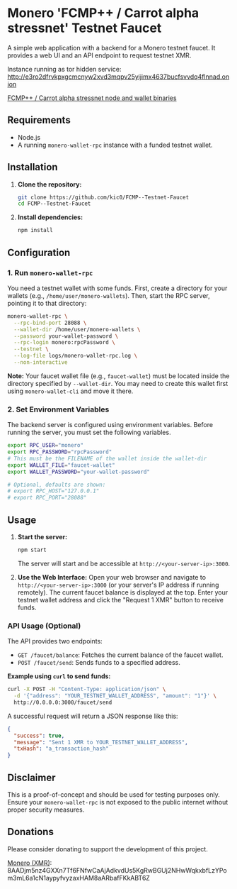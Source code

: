 # Monero 'FCMP++ / Carrot alpha stressnet' Testnet Faucet

A simple web application with a backend for a Monero testnet faucet. It provides a web UI and an API endpoint to request testnet XMR.

Instance running as tor hidden service: http://e3ro2dfrvkpxgcmcnyw2xvd3mqpv25yijimx4637bucfsvvdq4flnnad.onion

[FCMP++ / Carrot alpha stressnet node and wallet binaries](https://github.com/seraphis-migration/monero/releases)

## Requirements

- Node.js
- A running `monero-wallet-rpc` instance with a funded testnet wallet.

## Installation

1.  **Clone the repository:**
    ```bash
    git clone https://github.com/kic0/FCMP--Testnet-Faucet
    cd FCMP--Testnet-Faucet
    ```
2.  **Install dependencies:**
    ```bash
    npm install
    ```

## Configuration

### 1. Run `monero-wallet-rpc`

You need a testnet wallet with some funds. First, create a directory for your wallets (e.g., `/home/user/monero-wallets`). Then, start the RPC server, pointing it to that directory:
```bash
monero-wallet-rpc \
  --rpc-bind-port 28088 \
  --wallet-dir /home/user/monero-wallets \
  --password your-wallet-password \
  --rpc-login monero:rpcPassword \
  --testnet \
  --log-file logs/monero-wallet-rpc.log \
  --non-interactive
```
**Note:** Your faucet wallet file (e.g., `faucet-wallet`) must be located inside the directory specified by `--wallet-dir`. You may need to create this wallet first using `monero-wallet-cli` and move it there.

### 2. Set Environment Variables

The backend server is configured using environment variables. Before running the server, you must set the following variables.
```bash
export RPC_USER="monero"
export RPC_PASSWORD="rpcPassword"
# This must be the FILENAME of the wallet inside the wallet-dir
export WALLET_FILE="faucet-wallet"
export WALLET_PASSWORD="your-wallet-password"

# Optional, defaults are shown:
# export RPC_HOST="127.0.0.1"
# export RPC_PORT="28088"
```

## Usage

1.  **Start the server:**
    ```bash
    npm start
    ```
    The server will start and be accessible at `http://<your-server-ip>:3000`.

2.  **Use the Web Interface:**
    Open your web browser and navigate to `http://<your-server-ip>:3000` (or your server's IP address if running remotely). The current faucet balance is displayed at the top. Enter your testnet wallet address and click the "Request 1 XMR" button to receive funds.

### API Usage (Optional)

The API provides two endpoints:

-   `GET /faucet/balance`: Fetches the current balance of the faucet wallet.
-   `POST /faucet/send`: Sends funds to a specified address.

**Example using `curl` to send funds:**
```bash
curl -X POST -H "Content-Type: application/json" \
  -d '{"address": "YOUR_TESTNET_WALLET_ADDRESS", "amount": "1"}' \
  http://0.0.0.0:3000/faucet/send
```

A successful request will return a JSON response like this:
```json
{
  "success": true,
  "message": "Sent 1 XMR to YOUR_TESTNET_WALLET_ADDRESS",
  "txHash": "a_transaction_hash"
}
```

## Disclaimer

This is a proof-of-concept and should be used for testing purposes only. Ensure your `monero-wallet-rpc` is not exposed to the public internet without proper security measures.

## Donations

Please consider donating to support the development of this project.

[Monero (XMR)](https://www.getmonero.org): 8AADjm5nz4GXXn7Tf6FNfwCaAjAdkvdUs5KgRwBGUj2NHwWqkxbfLzYPom3mL6a1cN1aypyfvyzaxHAM8aARbafFKkABT6Z

